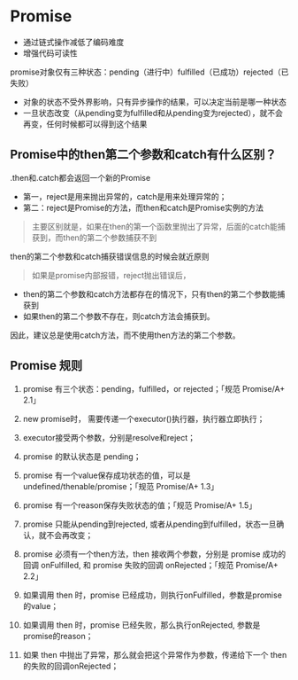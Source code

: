 # Promise

- 通过链式操作减低了编码难度
- 增强代码可读性

promise对象仅有三种状态：pending（进行中）fulfilled（已成功）rejected（已失败）

- 对象的状态不受外界影响，只有异步操作的结果，可以决定当前是哪一种状态
- 一旦状态改变（从pending变为fulfilled和从pending变为rejected），就不会再变，任何时候都可以得到这个结果

## Promise中的then第二个参数和catch有什么区别？

.then和.catch都会返回一个新的Promise

- 第一，reject是用来抛出异常的，catch是用来处理异常的；
- 第二：reject是Promise的方法，而then和catch是Promise实例的方法

> 主要区别就是，如果在then的第一个函数里抛出了异常，后面的catch能捕获到，而then的第二个参数捕获不到

then的第二个参数和catch捕获错误信息的时候会就近原则  
> 如果是promise内部报错，reject抛出错误后，

- then的第二个参数和catch方法都存在的情况下，只有then的第二个参数能捕获到
- 如果then的第二个参数不存在，则catch方法会捕获到。

因此，建议总是使用catch方法，而不使用then方法的第二个参数。

## Promise 规则

1. promise 有三个状态：pending，fulfilled，or rejected；「规范 Promise/A+ 2.1」

2. new promise时， 需要传递一个executor()执行器，执行器立即执行；

3. executor接受两个参数，分别是resolve和reject；

4. promise 的默认状态是 pending；

5. promise 有一个value保存成功状态的值，可以是undefined/thenable/promise；「规范 Promise/A+ 1.3」

6. promise 有一个reason保存失败状态的值；「规范 Promise/A+ 1.5」

7. promise 只能从pending到rejected, 或者从pending到fulfilled，状态一旦确认，就不会再改变；

8. promise 必须有一个then方法，then 接收两个参数，分别是 promise 成功的回调 onFulfilled, 和 promise 失败的回调 onRejected；「规范 Promise/A+ 2.2」

9. 如果调用 then 时，promise 已经成功，则执行onFulfilled，参数是promise的value；

10. 如果调用 then 时，promise 已经失败，那么执行onRejected, 参数是promise的reason；

11. 如果 then 中抛出了异常，那么就会把这个异常作为参数，传递给下一个 then 的失败的回调onRejected；
